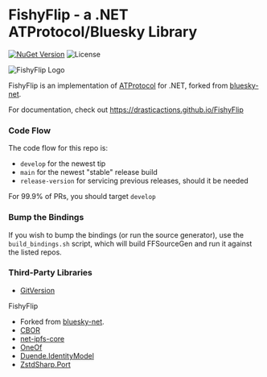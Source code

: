 # FishyFlip - a .NET ATProtocol/Bluesky Library

[![NuGet Version](https://img.shields.io/nuget/v/FishyFlip.svg)](https://www.nuget.org/packages/FishyFlip/) ![License](https://img.shields.io/badge/License-MIT-blue.svg)

![FishyFlip Logo](https://user-images.githubusercontent.com/898335/253740405-4b0ae177-cc49-4c26-b6b0-ab8e835a0e62.png)

FishyFlip is an implementation of [ATProtocol](https://atproto.com/) for .NET, forked from [bluesky-net](https://github.com/dariogriffo/bluesky-net).

For documentation, check out https://drasticactions.github.io/FishyFlip

### Code Flow

The code flow for this repo is:

- `develop` for the newest tip
- `main` for the newest "stable" release build
- `release-version` for servicing previous releases, should it be needed

For 99.9% of PRs, you should target `develop`

### Bump the Bindings

If you wish to bump the bindings (or run the source generator), use the `build_bindings.sh` script, which will build FFSourceGen and run it against the listed repos.

### Third-Party Libraries

- [GitVersion](https://github.com/GitTools/GitVersion)

FishyFlip

- Forked from [bluesky-net](https://github.com/dariogriffo/bluesky-net).
- [CBOR](https://github.com/peteroupc/CBOR)
- [net-ipfs-core](https://github.com/ipfs-shipyard/net-ipfs-core)
- [OneOf](https://github.com/mcintyre321/OneOf)
- [Duende.IdentityModel](https://github.com/duendesoftware/foss)
- [ZstdSharp.Port](https://github.com/oleg-st/ZstdSharp)